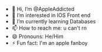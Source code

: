 - 👋 Hi, I’m @AppleAddicted
- 👀 I’m interested in IOS Front end
- 🌱 I’m currently learning Databases
- 📫 How to reach me: u can't rn
- 😄 Pronouns: He/Him
- ⚡ Fun fact: I'm an apple fanboy
